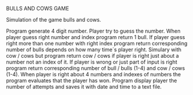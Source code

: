 BULLS AND COWS GAME

Simulation of the game bulls and cows. 

Program generate 4 digit number. Player try to guess the number. When player guess right number and index program return 1 bull. If player guess right more than one number with right index program return corresponding number of bulls depends on how many time´s player right. Simulary with cow / cows but program return cow / cows if player is right just about a number not an index of it. If player is wrong or just part of input is right program return corresponding number of bull / bulls (1-4) and cow / cows (1-4). When player is right about 4 numbers and indexes of numbers the program evaluates that the player has won. Program display player the number of attempts and saves it with date and time to a text file.
